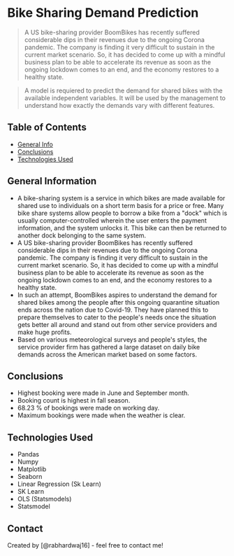 # Bike Sharing Demand Prediction
> A US bike-sharing provider BoomBikes has recently suffered considerable dips in their revenues due to the ongoing Corona pandemic. The company is finding it very difficult to sustain in the current market scenario. So, it has decided to come up with a mindful business plan to be able to accelerate its revenue as soon as the ongoing lockdown comes to an end, and the economy restores to a healthy state. 

> A model is requiered to predict the demand for shared bikes with the available independent variables. It will be used by the management to understand how exactly the demands vary with different features.


## Table of Contents
* [General Info](#general-information)
* [Conclusions](#conclusions)
* [Technologies Used](#technologies-used)


## General Information

- A bike-sharing system is a service in which bikes are made available for shared use to individuals on a short term basis for a price or free. Many bike share systems allow people to borrow a bike from a "dock" which is usually computer-controlled wherein the user enters the payment information, and the system unlocks it. This bike can then be returned to another dock belonging to the same system.
- A US bike-sharing provider BoomBikes has recently suffered considerable dips in their revenues due to the ongoing Corona pandemic. The company is finding it very difficult to sustain in the current market scenario. So, it has decided to come up with a mindful business plan to be able to accelerate its revenue as soon as the ongoing lockdown comes to an end, and the economy restores to a healthy state. 
- In such an attempt, BoomBikes aspires to understand the demand for shared bikes among the people after this ongoing quarantine situation ends across the nation due to Covid-19. They have planned this to prepare themselves to cater to the people's needs once the situation gets better all around and stand out from other service providers and make huge profits.
- Based on various meteorological surveys and people's styles, the service provider firm has gathered a large dataset on daily bike demands across the American market based on some factors. 


## Conclusions
- Highest booking were made in June and September month.
- Booking count is highest in fall season.
- 68.23 % of bookings were made on working day.
- Maximum bookings were made when the weather is clear.


## Technologies Used

- Pandas
- Numpy
- Matplotlib
- Seaborn
- Linear Regression (Sk Learn)
- SK Learn
- OLS (Statsmodels)
- Statsmodel

## Contact
Created by [@rabhardwaj16] - feel free to contact me!